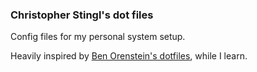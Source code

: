 ### Christopher Stingl's dot files

Config files for my personal system setup.

Heavily inspired by [Ben Orenstein's dotfiles](https://github.com/r00k/dotfiles), while I learn.
